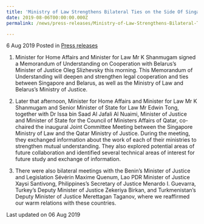 ```yaml
---
title: 'Ministry of Law Strengthens Bilateral Ties on the Side Of Singapore Convention Signing Ceremony and Conference'
date: 2019-08-06T00:00:00.000Z
permalink: /news/press-releases/Ministry-of-Law-Strengthens-Bilateral-Ties-on-the-Side-Of-Singapore-Convention-Signing-Ceremony-and-Conference

---
```



6 Aug 2019 Posted in [Press releases](/news/press-releases)

1. Minister for Home Affairs and Minister for Law Mr K Shanmugam signed a Memorandum of Understanding on Cooperation with Belarus’s Minister of Justice Oleg Slizhevsky this morning. This Memorandum of Understanding will deepen and strengthen legal cooperation and ties between Singapore and Belarus, as well as the Ministry of Law and Belarus’s Ministry of Justice.
 
2. Later that afternoon, Minister for Home Affairs and Minister for Law Mr K Shanmugam and Senior Minister of State for Law Mr Edwin Tong, together with Dr Issa bin Saad Al Jafali Al Nuaimi, Minister of Justice and Minister of State for the Council of Ministers Affairs of Qatar, co-chaired the inaugural Joint Committee Meeting between the Singapore Ministry of Law and the Qatar Ministry of Justice. During the meeting, they exchanged information about the work of each of their ministries to strengthen mutual understanding. They also explored potential areas of future collaboration and identified several technical areas of interest for future study and exchange of information.
 
3. There were also bilateral meetings with the Benin’s Minister of Justice and Legislation Sévérin Maxime Quenum, Lao PDR Minister of Justice Xaysi Santivong, Philippines’s Secretary of Justice Menardo I. Guevarra, Turkey’s Deputy Minister of Justice Zekeriya Birkan, and Turkmenistan’s Deputy Minister of Justice Merettagan Taganov, where we reaffirmed our warm relations with these countries. 







<p class="right-side-updated">Last updated on 06 Aug 2019</p> 
